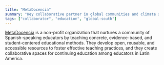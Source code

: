 ```yaml
---
title: "MetaDocencia"
summary: "Key collaborative partner in global communities and climate science education programs"
tags: ["collaborator", "education", "global-south"]
---
```


[MetaDocencia](https://metadocencia.org/) is a non-profit organization that nurtures a community of Spanish-speaking educators by teaching concrete, evidence-based, and student-centered educational methods. They develop open, reusable, and accessible resources to foster effective teaching practices, and they create collaborative spaces for continuing education among educators in Latin America.